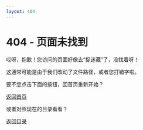 ```yaml
---
layout: 404
---
```


# 404 - 页面未找到

哎呀，抱歉！您访问的页面好像去“捉迷藏”了，没找着呀！

这通常可能是由于我们改动了文件路径，或者您打错字啦。

要不您点击下面的按钮，回首页重新开始？

[返回首页](/)

或者对照现在的目录看看？

[返回目录](/mu-lu)
